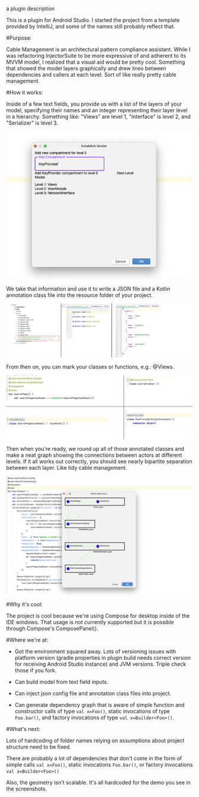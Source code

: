 
<!-- Plugin description -->
a plugin description
<!-- Plugin description end -->


This is a plugin for Android Studio. I started the project from a template provided by IntelliJ, and some
of the names still probably reflect that. 



#Purpose:

Cable Management is an architectural pattern compliance assistant. While I was refactoring InjectorSuite to be more
expressive of and adherent to its MVVM model, I realized that a visual aid would be pretty cool. Something that showed
the model layers graphically and drew lines between dependencies and callers at each level. Sort of like really pretty cable
management.

#How it works:

Inside of a few text fields, you provide us with a list of the layers of your model, specifying their names and an integer representing their
layer level in a hierarchy. Something like: "Views" are level 1, "Interface" is level 2, and "Serializer" is level 3. 

![Image](/readme_images/establish_model.png)


We take that information and use it to write a JSON file and a Kotlin annotation class file into
the resource folder of your project. 

![Image](/readme_images/injected_files.png)

From then on, you can mark your classes or functions, e.g.: @Views.

![Images](/readme_images/annotation_use.png)

Then when you're ready, we round up all of those annotated classes and make a neat graph showing the connections
between actors at different levels. If it all works out correctly, you should see nearly bipartite separation between each layer.
Like tidy cable management. 

![Images](/readme_images/generated_graph.png)

#Why it's cool:

The project is cool because we're using Compose for desktop inside of the IDE windows. That usage is not currently 
supported but it is possible through Compose's ComposePanel(). 

#Where we're at:


- Got the environment squared away. Lots of versioning issues with platform version (gradle properties in plugin build
needs correct version for receiving Android Studio instance) and JVM versions. Triple check those if you fork.

- Can build model from text field inputs.

- Can inject json config file and annotation class files into project.

- Can generate dependency graph that is aware of simple function and constructor calls of type ``val x=Foo()``, 
static invocations of type ``Foo.bar()``, and factory invocations of type ``val x=Builder<Foo>()``.

#What's next:

Lots of hardcoding of folder names relying on assumptions about project structure need to be fixed.

There are probably a lot of dependencies that don't come in the form of simple calls ``val x=Foo()``,
static invocations ``Foo.bar()``, or factory invocations ``val x=Builder<Foo>()``

Also, the geometry isn't scalable. It's all hardcoded for the demo you see in the screenshots. 


